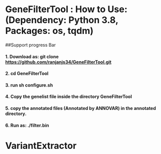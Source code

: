 # GeneFilterTool : How to Use: (Dependency: Python 3.8, Packages: os, tqdm)
##Support progress Bar
#### 1. Download as: git clone https://github.com/ranjanjs34/GeneFilterTool.git 
#### 2. cd **GeneFilterTool** 
#### 3. run sh configure.sh 
#### 4. Copy the genelist file inside the directory **GeneFilterTool** 
#### 5. copy the annotated files (Annotated by ANNOVAR) in the **annotated** directory. 
#### 6. Run as: **./filter.bin**
# VariantExtractor
